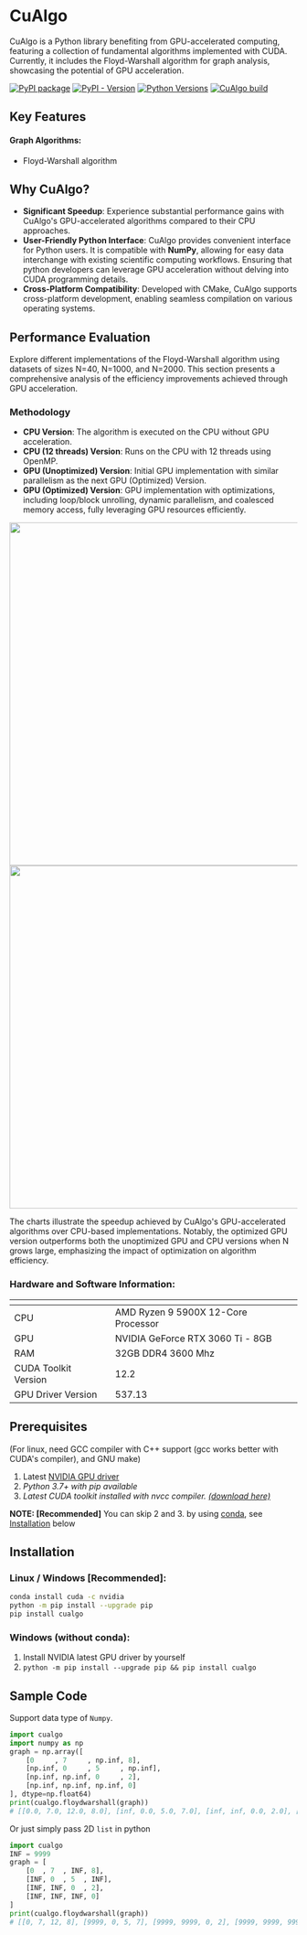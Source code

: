 # CuAlgo

CuAlgo is a Python library benefiting from GPU-accelerated computing, featuring a collection of fundamental algorithms implemented with CUDA. Currently, it includes the Floyd-Warshall algorithm for graph analysis, showcasing the potential of GPU acceleration.

[![PyPI package](https://repology.org/badge/version-for-repo/pypi/python:cualgo.svg?header=lastest%20version)](https://repology.org/project/python:cualgo/versions) [![PyPI - Version](https://img.shields.io/pypi/v/cualgo)](https://pypi.org/project/cualgo/) [![Python Versions](https://img.shields.io/pypi/pyversions/cualgo.svg)](https://pypi.org/project/cualgo/) [![CuAlgo build](https://github.com/anderson101866/cualgo/actions/workflows/python-app.yml/badge.svg)](https://github.com/anderson101866/cualgo/actions/workflows/python-app.yml)

## Key Features
#### Graph Algorithms: 
 - Floyd-Warshall algorithm

## Why CuAlgo?

- **Significant Speedup**: Experience substantial performance gains with CuAlgo's GPU-accelerated algorithms compared to their CPU approaches.
- **User-Friendly Python Interface**: CuAlgo provides convenient interface for Python users. It is compatible with **NumPy**, allowing for easy data interchange with existing scientific computing workflows. Ensuring that python developers can leverage GPU acceleration without delving into CUDA programming details.
- **Cross-Platform Compatibility**: Developed with CMake, CuAlgo supports cross-platform development, enabling seamless compilation on various operating systems.

## Performance Evaluation
Explore different implementations of the Floyd-Warshall algorithm using datasets of sizes N=40, N=1000, and N=2000. This section presents a comprehensive analysis of the efficiency improvements achieved through GPU acceleration.

### Methodology
- **CPU Version**: The algorithm is executed on the CPU without GPU acceleration.
- **CPU (12 threads) Version**: Runs on the CPU with 12 threads using OpenMP.
- **GPU (Unoptimized) Version**: Initial GPU implementation with similar parallelism as the next GPU (Optimized) Version.
- **GPU (Optimized) Version**: GPU implementation with optimizations, including loop/block unrolling, dynamic parallelism, and coalesced memory access, fully leveraging GPU resources efficiently.

<img src="https://github.com/anderson101866/cualgo/assets/15830675/9d6d4b2e-d4fa-4db1-9a52-fd3d42d325cc" width="600">
<img src="https://github.com/anderson101866/cualgo/assets/15830675/4e3a0fd1-ff81-4d92-9531-b06c1483a9d0" width="600">

The charts illustrate the speedup achieved by CuAlgo's GPU-accelerated algorithms over CPU-based implementations. Notably, the optimized GPU version outperforms both the unoptimized GPU and CPU versions when N grows large, emphasizing the impact of optimization on algorithm efficiency.

### Hardware and Software Information:
| <!--  --> | <!--                            --> |
|-----------|-------------------------------------|
| CPU       | AMD Ryzen 9 5900X 12-Core Processor |
| GPU       | NVIDIA GeForce RTX 3060 Ti - 8GB    |
| RAM       | 32GB DDR4 3600 Mhz                  |
| CUDA Toolkit Version | 12.2                     |
| GPU Driver Version   | 537.13                   |



## Prerequisites
(For linux, need GCC compiler with C++ support (gcc works better with CUDA's compiler), and GNU make)
1. Latest [NVIDIA GPU driver](https://www.nvidia.com.tw/Download/index.aspx)
2. *Python 3.7+ with pip available*
3. *Latest CUDA toolkit installed with nvcc compiler. [(download here)](https://developer.nvidia.com/cuda-downloads)*

**NOTE: [Recommended]** You can skip 2 and 3. by using [conda](https://repo.anaconda.com/archive/), see [Installation](#Installation) below

## Installation
### Linux / Windows [Recommended]:
```bash
conda install cuda -c nvidia
python -m pip install --upgrade pip
pip install cualgo
```
### Windows (without conda):
1. Install NVIDIA latest GPU driver by yourself
2. `python -m pip install --upgrade pip && pip install cualgo`


## Sample Code

Support data type of `Numpy`.
```python
import cualgo
import numpy as np
graph = np.array([
    [0     , 7     , np.inf, 8],
    [np.inf, 0     , 5     , np.inf],
    [np.inf, np.inf, 0     , 2],
    [np.inf, np.inf, np.inf, 0]
], dtype=np.float64)
print(cualgo.floydwarshall(graph))
# [[0.0, 7.0, 12.0, 8.0], [inf, 0.0, 5.0, 7.0], [inf, inf, 0.0, 2.0], [inf, inf, inf, 0.0]]
```

Or just simply pass 2D `list` in python
```python
import cualgo
INF = 9999
graph = [
    [0  , 7  , INF, 8],
    [INF, 0  , 5  , INF],
    [INF, INF, 0  , 2],
    [INF, INF, INF, 0]
]
print(cualgo.floydwarshall(graph))
# [[0, 7, 12, 8], [9999, 0, 5, 7], [9999, 9999, 0, 2], [9999, 9999, 9999, 0]]
```

